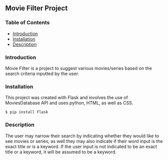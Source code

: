 ## Movie Filter Project

### Table of Contents              
* [Introduction](#Introduction)
* [Installation](#Installation)
* [Description](#Description)      

### Introduction                         
Movie Filter is a project to suggest various movies/series based on the search criteria inputted by the user.   
  
### Installation 
This project was created with Flask and involves the use of MoviesDatabase API and uses python, HTML, as well as CSS. 
```
$ pip install Flask                         
```        

### Description
The user may narrow their search by indicating whether they would like to see movies or series, as well they may also indicate if their word input is the exact title or is a keyword. If the user input is not indicated to be an exact title or a keyword, it will be assumed to be a keyword.  